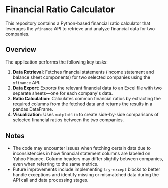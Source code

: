 
# Financial Ratio Calculator

This repository contains a Python-based financial ratio calculator that leverages the `yfinance` API to retrieve and analyze financial data for two companies.

## Overview

The application performs the following key tasks:

1. **Data Retrieval**: Fetches financial statements (income statement and balance sheet components) for two selected companies using the `yfinance` API.
2. **Data Export**: Exports the relevant financial data to an Excel file with two separate sheets—one for each company's data.
3. **Ratio Calculation**: Calculates common financial ratios by extracting the required columns from the fetched data and returns the results in a pandas DataFrame.
4. **Visualization**: Uses `matplotlib` to create side-by-side comparisons of selected financial ratios between the two companies.

## Notes

- The code may encounter issues when fetching certain data due to inconsistencies in how financial statement columns are labeled on Yahoo Finance. Column headers may differ slightly between companies, even when referring to the same metrics.
- Future improvements include implementing `try-except` blocks to better handle exceptions and identify missing or mismatched data during the API call and data processing stages.
